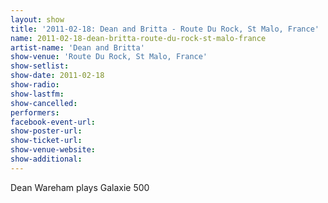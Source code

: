 ```yaml
---
layout: show
title: '2011-02-18: Dean and Britta - Route Du Rock, St Malo, France'
name: 2011-02-18-dean-britta-route-du-rock-st-malo-france
artist-name: 'Dean and Britta'
show-venue: 'Route Du Rock, St Malo, France'
show-setlist: 
show-date: 2011-02-18
show-radio: 
show-lastfm: 
show-cancelled: 
performers: 
facebook-event-url: 
show-poster-url: 
show-ticket-url: 
show-venue-website: 
show-additional: 
---
```


Dean Wareham plays Galaxie 500